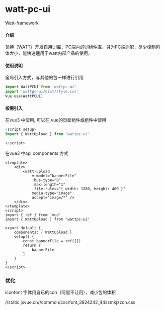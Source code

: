 # watt-pc-ui

Watt-framework 
#### 介绍
瓦特（WATT）开发自用UI库，PC端内的UI组件库，只为PC端适配，尽少控制包体大小，能快速适用于watt内部产品的使用。



#### 使用说明

全局引入方式，与其他的包一样进行引用

```js
import WattPCUI from 'wattpc-ui'
import 'wattpc-ui/dist/style.css'
Vue.use(WattPCUI)
```

#### 按需引入
在vue3 中使用, 可以在.vue的页面组件或组件中使用

```js
<script setup>
import { WattUpload } from 'wattpc-ui'

</script>
```

在vue3 中api components 方式

```vue
<template>
    <div>
        <watt-upload 
            v-model="bannerFile" 
            :bus-type="6" 
            :max-length="1" 
            :file-rules="{ width: 1280, height: 400 }" 
            media-type="image" 
            accept="image/*" />
    </div>
</template>
<script>
import { ref } from 'vue'
import { WattUpload } from 'wattpc-ui'

export default {
    components: { WattUpload }
    setup() {
        const bannerFile = ref([])
        return {
            bannerFile
        }
    }
}
</script>
```

### 优化

iconfont 字体用自已的cdn（阿里不让用），减小包的体积

//static.jsvue.cn//common/css/font_3824242_44szmkjzzcn.css

